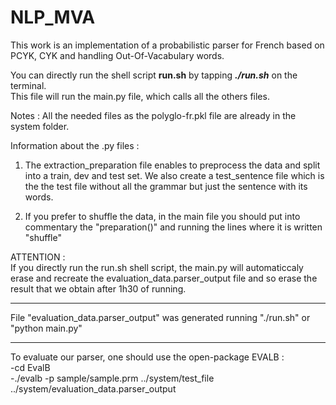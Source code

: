 # NLP_MVA
This work is an implementation of a probabilistic parser for French based on PCYK, CYK and handling Out-Of-Vacabulary words.

You can directly run the shell script **run.sh** by tapping ***./run.sh*** on the terminal. \
This file will run the main.py file, which calls all the others files. 

Notes : 
All the needed files as the polyglo-fr.pkl file are already in the system folder. 

Information about the .py files : 

1) The extraction_preparation file enables to preprocess the data and split into a train, dev and test set. We also create a test_sentence file which is the the test file without all the grammar but just the sentence with its words.


2) If you prefer to shuffle the data, in the main file you should put into commentary the "preparation()" and running the lines where it is written "shuffle"

ATTENTION :\
If you directly run the run.sh shell script, the main.py will automaticcaly erase and recreate the evaluation_data.parser_output file and so erase the result that we obtain after 1h30 of running. 


-----------------------------------------------------------------------------------------
File "evaluation_data.parser_output" was generated running "./run.sh" or "python main.py"

-----------------------------------------------------------------------------------------

To evaluate our parser, one should use the open-package EVALB : \
-cd EvalB \
-./evalb -p sample/sample.prm ../system/test_file ../system/evaluation_data.parser_output

